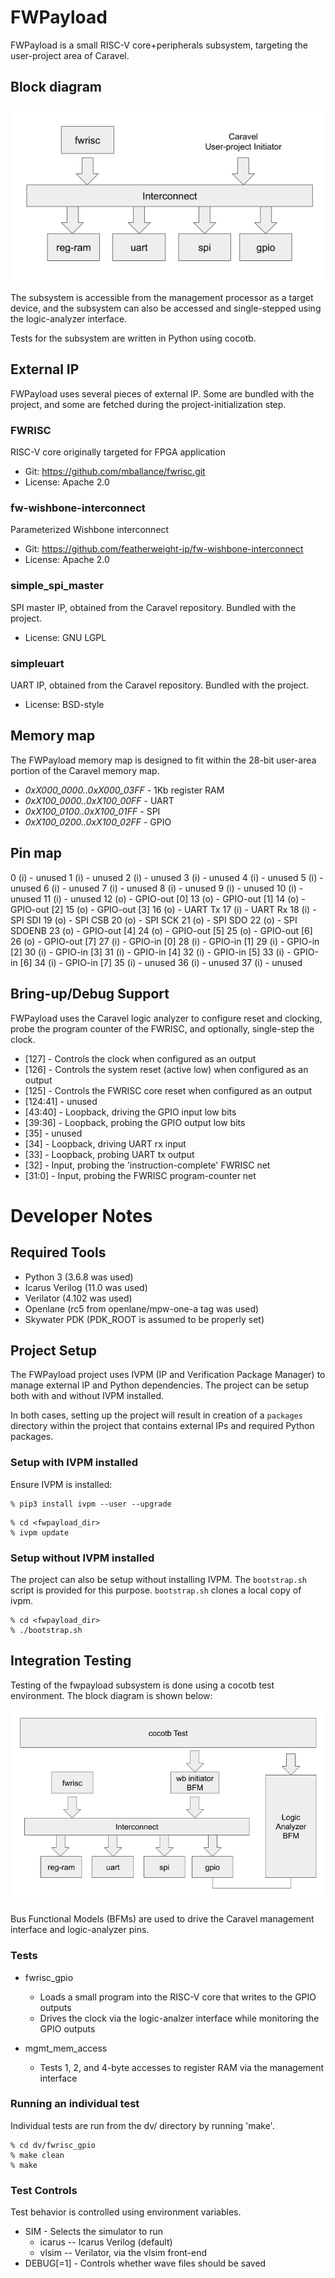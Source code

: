 # FWPayload

FWPayload is a small RISC-V core+peripherals subsystem, 
targeting the user-project area of Caravel. 

## Block diagram
![FWPayload Block Diagram](doc/images/fwpayload_diagram.png)

The subsystem is accessible from the management processor 
as a target device, and the subsystem can also be accessed and
single-stepped using the logic-analyzer interface.

Tests for the subsystem are written in Python using cocotb.

## External IP
FWPayload uses several pieces of external IP. Some are bundled with the project,
and some are fetched during the project-initialization step.

### FWRISC
RISC-V core originally targeted for FPGA application
- Git: https://github.com/mballance/fwrisc.git
- License: Apache 2.0

### fw-wishbone-interconnect
Parameterized Wishbone interconnect
- Git: https://github.com/featherweight-ip/fw-wishbone-interconnect
- License: Apache 2.0

### simple_spi_master
SPI master IP, obtained from the Caravel repository. Bundled with the project.
- License: GNU LGPL

### simpleuart
UART IP, obtained from the Caravel repository. Bundled with the project.
- License: BSD-style


## Memory map

The FWPayload memory map is designed to fit within the 28-bit user-area
portion of the Caravel memory map. 

- *0xX000_0000..0xX000_03FF* - 1Kb register RAM
- *0xX100_0000..0xX100_00FF* - UART
- *0xX100_0100..0xX100_01FF* - SPI
- *0xX100_0200..0xX100_02FF* - GPIO

## Pin map

0  (i) - unused
1  (i) - unused
2  (i) - unused
3  (i) - unused
4  (i) - unused
5  (i) - unused
6  (i) - unused
7  (i) - unused
8  (i) - unused
9  (i) - unused
10 (i) - unused
11 (i) - unused
12 (o) - GPIO-out [0]
13 (o) - GPIO-out [1]
14 (o) - GPIO-out [2]
15 (o) - GPIO-out [3]
16 (o) - UART Tx
17 (i) - UART Rx
18 (i) - SPI SDI
19 (o) - SPI CSB
20 (o) - SPI SCK
21 (o) - SPI SDO
22 (o) - SPI SDOENB
23 (o) - GPIO-out [4]
24 (o) - GPIO-out [5]
25 (o) - GPIO-out [6]
26 (o) - GPIO-out [7]
27 (i) - GPIO-in  [0]
28 (i) - GPIO-in  [1]
29 (i) - GPIO-in  [2]
30 (i) - GPIO-in  [3]
31 (i) - GPIO-in  [4]
32 (i) - GPIO-in  [5]
33 (i) - GPIO-in  [6]
34 (i) - GPIO-in  [7]
35 (i) - unused
36 (i) - unused
37 (i) - unused


## Bring-up/Debug Support

FWPayload uses the Caravel logic analyzer to configure reset and clocking,
probe the program counter of the FWRISC, and optionally, single-step the clock.

- [127]    - Controls the clock when configured as an output
- [126]    - Controls the system reset (active low) when configured as an output
- [125]    - Controls the FWRISC core reset when configured as an output
- [124:41] - unused
- [43:40]  - Loopback, driving the GPIO input low bits
- [39:36]  - Loopback, probing the GPIO output low bits
- [35]     - unused
- [34]     - Loopback, driving UART rx input
- [33]     - Loopback, probing UART tx output
- [32]     - Input, probing the 'instruction-complete' FWRISC net
- [31:0]   - Input, probing the FWRISC program-counter net

# Developer Notes

## Required Tools
- Python 3       (3.6.8 was used)
- Icarus Verilog (11.0 was used)
- Verilator      (4.102 was used)
- Openlane       (rc5 from openlane/mpw-one-a tag was used)
- Skywater PDK   (PDK_ROOT is assumed to be properly set)

## Project Setup
The FWPayload project uses IVPM (IP and Verification Package Manager) to manage
external IP and Python dependencies. The project can be setup both with and
without IVPM installed.

In both cases, setting up the project will result in creation of a `packages`
directory within the project that contains external IPs and required Python
packages.

### Setup with IVPM installed
Ensure IVPM is installed:

```
% pip3 install ivpm --user --upgrade
```

```
% cd <fwpayload_dir>
% ivpm update
```

### Setup without IVPM installed
The project can also be setup without installing IVPM. The `bootstrap.sh` 
script is provided for this purpose. `bootstrap.sh` clones a local 
copy of ivpm.

```
% cd <fwpayload_dir>
% ./bootstrap.sh
```


## Integration Testing

Testing of the fwpayload subsystem is done using a cocotb test environment.
The block diagram is shown below:

![FWPayload Block Diagram](doc/images/fwpayload_tb_diagram.png)

Bus Functional Models (BFMs) are used to drive the Caravel management interface
and logic-analyzer pins. 

### Tests
- fwrisc_gpio
  - Loads a small program into the RISC-V core that writes to the GPIO outputs
  - Drives the clock via the logic-analzer interface while monitoring the GPIO outputs
  
- mgmt_mem_access
  - Tests 1, 2, and 4-byte accesses to register RAM via the management interface

### Running an individual test
Individual tests are run from the dv/<test> directory by running 'make'. 

```
% cd dv/fwrisc_gpio
% make clean
% make
```

### Test Controls

Test behavior is controlled using environment variables. 
- SIM - Selects the simulator to run
    - icarus -- Icarus Verilog (default)
    - vlsim -- Verilator, via the vlsim front-end
- DEBUG[=1] - Controls whether wave files should be saved
    


